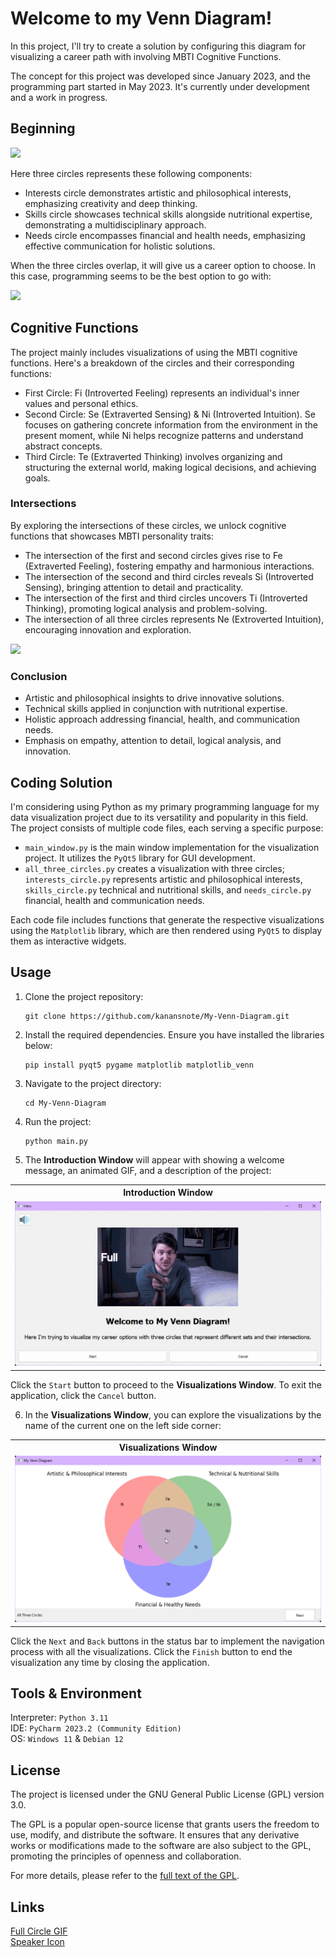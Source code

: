 # Welcome to my Venn Diagram!

In this project, I'll try to create a solution by configuring this diagram for visualizing a career path with involving MBTI Cognitive Functions.

The concept for this project was developed since January 2023, and the programming part started in May 2023. It's currently under development and a work in progress. 

## Beginning

<img src="https://drive.google.com/uc?id=13WAcEf5QYzXnc5GwF26zYOI3BmL2MoGx" />

Here three circles represents these following components:

- Interests circle demonstrates artistic and philosophical interests, emphasizing creativity and deep thinking.
- Skills circle showcases technical skills alongside nutritional expertise, demonstrating a multidisciplinary approach.
- Needs circle encompasses financial and health needs, emphasizing effective communication for holistic solutions.

When the three circles overlap, it will give us a career option to choose. In this case, programming seems to be the best option to go with:

<img src="https://drive.google.com/uc?id=1vO_VJrk41y9Iz2JZS0Uy3w-sVCoe1Jzi" />

## Cognitive Functions

The project mainly includes visualizations of using the MBTI cognitive functions. Here's a breakdown of the circles and their corresponding functions:

- First Circle: Fi (Introverted Feeling) represents an individual's inner values and personal ethics.
- Second Circle: Se (Extraverted Sensing) & Ni (Introverted Intuition). Se focuses on gathering concrete information from the environment in the present moment, while Ni helps recognize patterns and understand abstract concepts.
- Third Circle: Te (Extraverted Thinking) involves organizing and structuring the external world, making logical decisions, and achieving goals.

### Intersections

By exploring the intersections of these circles, we unlock cognitive functions that showcases MBTI personality traits:

- The intersection of the first and second circles gives rise to Fe (Extraverted Feeling), fostering empathy and harmonious interactions.
- The intersection of the second and third circles reveals Si (Introverted Sensing), bringing attention to detail and practicality.
- The intersection of the first and third circles uncovers Ti (Introverted Thinking), promoting logical analysis and problem-solving.
- The intersection of all three circles represents Ne (Extroverted Intuition), encouraging innovation and exploration.

<img src="https://drive.google.com/uc?id=1Y3RqKam8MWtvyzxP_ppNMba_LvNfosr4" />

### Conclusion

- Artistic and philosophical insights to drive innovative solutions.
- Technical skills applied in conjunction with nutritional expertise.
- Holistic approach addressing financial, health, and communication needs.
- Emphasis on empathy, attention to detail, logical analysis, and innovation.

## Coding Solution

I'm considering using Python as my primary programming language for my data visualization project due to its versatility and popularity in this field. The project consists of multiple code files, each serving a specific purpose:

- `main_window.py` is the main window implementation for the visualization project. It utilizes the `PyQt5` library for GUI development.
- `all_three_circles.py` creates a visualization with three circles; `interests_circle.py` represents artistic and philosophical interests, `skills_circle.py` technical and nutritional skills, and `needs_circle.py` financial, health and communication needs.

Each code file includes functions that generate the respective visualizations using the `Matplotlib` library, which are then rendered using `PyQt5` to display them as interactive widgets.

## Usage

1. Clone the project repository:
    ```
    git clone https://github.com/kanansnote/My-Venn-Diagram.git
    ```

2. Install the required dependencies. Ensure you have installed the libraries below:
   ```
   pip install pyqt5 pygame matplotlib matplotlib_venn
   ```
3. Navigate to the project directory:
   ```
   cd My-Venn-Diagram
   ```
4. Run the project:
   ```
   python main.py
   ```
   
5. The **Introduction Window** will appear with showing a welcome message, an animated GIF, and a description of the project:

<table>
   <tr>
      <th>Introduction Window</th>
   </tr>
   <tr>
      <td><img src="./media/windows_introduction_window.gif" alt="Introduction Window"></td>
   </tr>
</table>

Click the `Start` button to proceed to the **Visualizations Window**. To exit the application, click the `Cancel` button.

6. In the **Visualizations Window**, you can explore the visualizations by the name of the current one on the left side corner:

<table>
   <tr>
      <th>Visualizations Window</th>
   </tr>
   <tr>
      <td><img src="./media/windows_visualizations_window.gif" alt="Visualizations Window"></td>
   </tr>
</table>

Click the `Next` and `Back` buttons in the status bar to implement the navigation process with all the visualizations.
Click the `Finish` button to end the visualization any time by closing the application.

## Tools & Environment
Interpreter: `Python 3.11`\
IDE: `PyCharm 2023.2 (Community Edition)`\
OS: `Windows 11` & `Debian 12`

## License

The project is licensed under the GNU General Public License (GPL) version 3.0.

The GPL is a popular open-source license that grants users the freedom to use, modify, and distribute the software. It ensures that any derivative works or modifications made to the software are also subject to the GPL, promoting the principles of openness and collaboration.

For more details, please refer to the [full text of the GPL](https://github.com/kanansnote/My-Venn-Diagram/blob/main/LICENSE).

## Links
<div class="tenor-gif-embed" data-postid="4749604" data-share-method="host" data-aspect-ratio="1.78195" data-width="100%">
    <a href="https://tenor.com/view/full-circle-olanrogers-youtube-gif-4749604">Full Circle GIF</a>
      <br>
    <a href="https://icon-icons.com/icon/speaker-sound-volume/54138">Speaker Icon</a>
</div>
